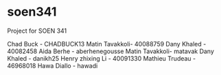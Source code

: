 # soen341
Project for SOEN 341




Chad Buck - CHADBUCK13
Matin Tavakkoli- 40088759
Dany Khaled - 40082458
Aida Berhe - aberhenegousse
Matin Tavakkoli- matavak
Dany Khaled - danikh25
Henry zhixing Li - 40091330
Mathieu Trudeau - 46968018
Hawa Diallo - hawadi

